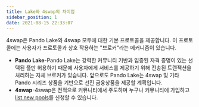 ```yaml
---
title: Lake와 4swap의 차이점
sidebar_position: 1
date: 2021-08-15 22:33:07
---
```


4swap은 Pando Lake와 4swap 모두에 대한 기본 프로토콜을 제공합니다. 이 프로토콜에는 사용자가 프로토콜과 상호 작용하는 "브로커"라는 메커니즘이 있습니다.

- **Pando Lake**-Pando Lake는 강력한 커뮤니티 기반과 입증된 자격 증명이 있는 선택된 풀만 허용하기 때문에 사용자에게 서비스를 제공하기 위해 전송된 트랜잭션을 처리하는 자체 브로커가 있습니다. 앞으로도 Pando Lake는 4swap 및 기타 Pando 시리즈 상품을 기반으로 선진 금융상품을 제공할 계획입니다.
- **4swap**-4swap은 전적으로 커뮤니티에서 주도하며 누구나 커뮤니티에 가입하고 [list new pools](../tutorials/listing)를 신청할 수 있습니다.

